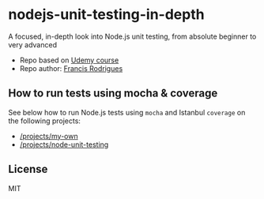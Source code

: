 # nodejs-unit-testing-in-depth

A focused, in-depth look into Node.js unit testing, from absolute beginner to very advanced

- Repo based on [Udemy course][1]
- Repo author: [Francis Rodrigues][2]

## How to run tests using mocha & coverage ##

See below how to run Node.js tests using `mocha` and Istanbul `coverage` on the following projects:

* [/projects/my-own](/projects/my-own)
* [/projects/node-unit-testing](/projects/node-unit-testing)

## License ##

MIT

 [1]: https://www.udemy.com/nodejs-unit-testing-in-depth
 [2]: https://github.com/francisrod01
